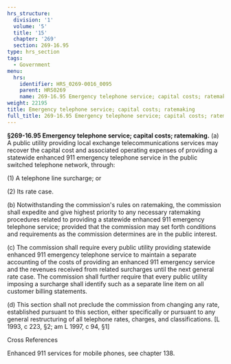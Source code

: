 ```yaml
---
hrs_structure:
  division: '1'
  volume: '5'
  title: '15'
  chapter: '269'
  section: 269-16.95
type: hrs_section
tags:
  - Government
menu:
  hrs:
    identifier: HRS_0269-0016_0095
    parent: HRS0269
    name: 269-16.95 Emergency telephone service; capital costs; ratemaking
weight: 22195
title: Emergency telephone service; capital costs; ratemaking
full_title: 269-16.95 Emergency telephone service; capital costs; ratemaking
---
```

**§269-16.95 Emergency telephone service; capital costs; ratemaking.** (a) A public utility providing local exchange telecommunications services may recover the capital cost and associated operating expenses of providing a statewide enhanced 911 emergency telephone service in the public switched telephone network, through:

(1) A telephone line surcharge; or

(2) Its rate case.

(b) Notwithstanding the commission's rules on ratemaking, the commission shall expedite and give highest priority to any necessary ratemaking procedures related to providing a statewide enhanced 911 emergency telephone service; provided that the commission may set forth conditions and requirements as the commission determines are in the public interest.

(c) The commission shall require every public utility providing statewide enhanced 911 emergency telephone service to maintain a separate accounting of the costs of providing an enhanced 911 emergency service and the revenues received from related surcharges until the next general rate case. The commission shall further require that every public utility imposing a surcharge shall identify such as a separate line item on all customer billing statements.

(d) This section shall not preclude the commission from changing any rate, established pursuant to this section, either specifically or pursuant to any general restructuring of all telephone rates, charges, and classifications. [L 1993, c 223, §2; am L 1997, c 94, §1]

Cross References

Enhanced 911 services for mobile phones, see chapter 138.